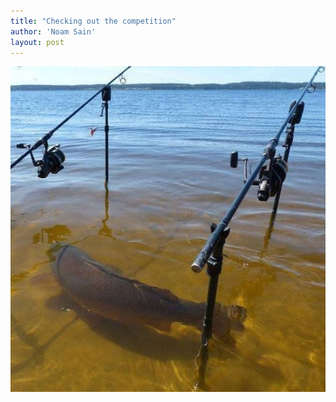 ```yaml
---
title: "Checking out the competition"
author: 'Noam Sain'
layout: post
---
```


![Checking out the competition](/assets/2018/2018-08-fishing.jpg "Checking out the competition")
